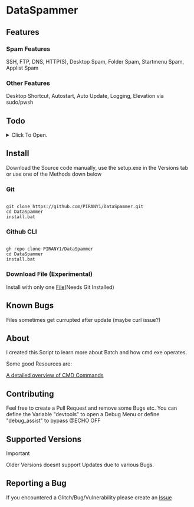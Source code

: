 # DataSpammer

## Features

### Spam Features

SSH, FTP, DNS, HTTP(S), Desktop Spam, Folder Spam, Startmenu Spam, Applist Spam

### Other Features

Desktop Shortcut, Autostart, Auto Update, Logging, Elevation via sudo/pwsh

## Todo

<details>
    <summary>Click To Open.</summary>

    Fix SSH Spam

    Fully Implement Sudo (Beta is at :sudo.implementation)

</details>

## Install

Download the Source code manually, use the setup.exe in the Versions tab or use one of the Methods down below

### Git

``` batch

git clone https://github.com/PIRANY1/DataSpammer.git
cd DataSpammer
install.bat

```

### Github CLI

``` batch

gh repo clone PIRANY1/DataSpammer
cd DataSpammer
install.bat

```

### Download File (Experimental)

Install with only one [File](https://gist.github.com/PIRANY1/8344f981f20a8e430f8a74c5fa80c390/archive/97f89d1649c772d1c556310cd53a14e68a7801b4.zip)(Needs Git Installed)

## Known Bugs

Files sometimes get currupted after update (maybe curl issue?)

## About

I created this Script to learn more about Batch and how cmd.exe operates.

Some good Resources are:

[A detailed overview of CMD Commands](https://ss64.com/nt/)

## Contributing

Feel free to create a Pull Request and remove some Bugs etc.
You can define the Variable "devtools" to open a Debug Menu or define "debug_assist" to bypass @ECHO OFF

## Supported Versions

> [!IMPORTANT]
> Older Versions doesnt support Updates due to various Bugs.

## Reporting a Bug

If you encountered a Glitch/Bug/Vulnerability please create an [Issue](https://github.com/PIRANY1/DataSpammer/issues)

